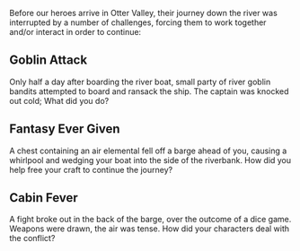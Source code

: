 Before our heroes arrive in Otter Valley, their journey down the river was interrupted by a number of challenges, forcing them to work together and/or interact in order to continue:

## Goblin Attack

Only half a day after boarding the river boat,  small party of river goblin bandits attempted to board and ransack the ship. The captain was knocked out cold; What did you do?

## Fantasy Ever Given

A chest containing an air elemental fell off a barge ahead of you, causing a whirlpool and wedging your boat into the side of the riverbank. How did you help free your craft to continue the journey?

## Cabin Fever
A fight broke out in the back of the barge, over the outcome of a dice game. Weapons were drawn, the air was tense. How did your characters deal with the conflict? 